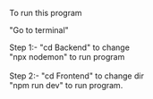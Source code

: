 To run this program 

"Go to terminal"

Step 1:- 
           "cd Backend" to change  <br>
           "npx nodemon" to run program
<br>
<br>
Step 2:-
          "cd Frontend" to change dir <br>
          "npm run dev" to run program.

          

           
